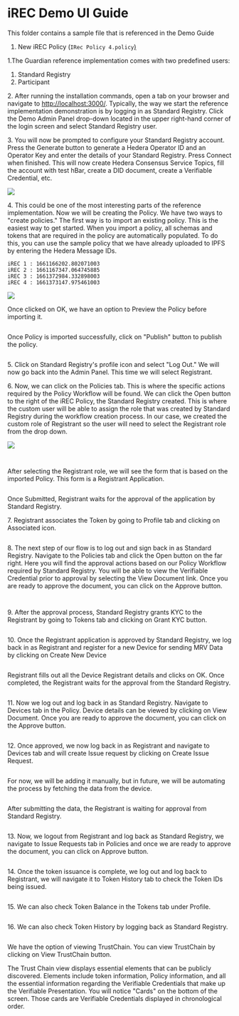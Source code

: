 # iREC Demo UI Guide

This folder contains a sample file that is referenced in the Demo Guide

1. New iREC Policy (`IRec Policy 4.policy`[)](https://github.com/hashgraph/guardian/tree/main/Demo%20Artifacts)

1.The Guardian reference implementation comes with two predefined users:

1. Standard Registry
2. Participant

2\. After running the installation commands, open a tab on your browser and navigate to [http://localhost:3000/](http://localhost:3000/). Typically, the way we start the reference implementation demonstration is by logging in as Standard Registry. Click the Demo Admin Panel drop-down located in the upper right-hand corner of the login screen and select Standard Registry user.

3\. You will now be prompted to configure your Standard Registry account. Press the Generate button to generate a Hedera Operator ID and an Operator Key and enter the details of your Standard Registry. Press Connect when finished. This will now create Hedera Consensus Service Topics, fill the account with test hBar, create a DID document, create a Verifiable Credential, etc.

![](../.gitbook/assets/iREC\_4.2.png)

4\. This could be one of the most interesting parts of the reference implementation. Now we will be creating the Policy. We have two ways to "create policies." The first way is to import an existing policy. This is the easiest way to get started. When you import a policy, all schemas and tokens that are required in the policy are automatically populated. To do this, you can use the sample policy that we have already uploaded to IPFS by entering the Hedera Message IDs.

```
iREC 1 : 1661166202.802071003
iREC 2 : 1661167347.064745885
iREC 3 : 1661372984.332898003
iREC 4 : 1661373147.975461003
```

![](../.gitbook/assets/iREC3\_new\_1.png)

Once clicked on OK, we have an option to Preview the Policy before importing it.&#x20;

<figure><img src="../.gitbook/assets/image (8) (2).png" alt=""><figcaption></figcaption></figure>

Once Policy is imported successfully, click on "Publish" button to publish the policy.

<figure><img src="../.gitbook/assets/image (14) (2).png" alt=""><figcaption></figcaption></figure>

5\. Click on Standard Registry's profile icon and select "Log Out." We will now go back into the Admin Panel. This time we will select Registrant.

6\. Now, we can click on the Policies tab. This is where the specific actions required by the Policy Workflow will be found. We can click the Open button to the right of the iREC Policy, the Standard Registry created. This is where the custom user will be able to assign the role that was created by Standard Registry during the workflow creation process. In our case, we created the custom role of Registrant so the user will need to select the Registrant role from the drop down.

![](../.gitbook/assets/iREC3\_new\_3.png)

<figure><img src="../.gitbook/assets/image (7) (1).png" alt=""><figcaption></figcaption></figure>

<figure><img src="../.gitbook/assets/image (6) (2).png" alt=""><figcaption></figcaption></figure>

After selecting the Registrant role, we will see the form that is based on the imported Policy. This form is a Registrant Application.

<figure><img src="../.gitbook/assets/image (30).png" alt=""><figcaption></figcaption></figure>

Once Submitted, Registrant waits for the approval of the application by Standard Registry.

7\. Registrant associates the Token by going to Profile tab and clicking on Associated icon.

<figure><img src="../.gitbook/assets/image (26).png" alt=""><figcaption></figcaption></figure>

8\. The next step of our flow is to log out and sign back in as Standard Registry. Navigate to the Policies tab and click the Open button on the far right. Here you will find the approval actions based on our Policy Workflow required by Standard Registry. You will be able to view the Verifiable Credential prior to approval by selecting the View Document link. Once you are ready to approve the document, you can click on the Approve button.

<figure><img src="../.gitbook/assets/image (4).png" alt=""><figcaption></figcaption></figure>

<figure><img src="../.gitbook/assets/image (9) (2).png" alt=""><figcaption></figcaption></figure>

9\. After the approval process, Standard Registry grants KYC to the Registrant by going to Tokens tab and clicking on Grant KYC button.

<figure><img src="../.gitbook/assets/image (31) (1) (1).png" alt=""><figcaption></figcaption></figure>

10\. Once the Registrant application is approved by Standard Registry, we log back in as Registrant and register for a new Device for sending MRV Data by clicking on Create New Device

<figure><img src="../.gitbook/assets/image (25).png" alt=""><figcaption></figcaption></figure>

Registrant fills out all the Device Registrant details and clicks on OK. Once completed, the Registrant waits for the approval from the Standard Registry.

<figure><img src="../.gitbook/assets/image (13) (1).png" alt=""><figcaption></figcaption></figure>

11\. Now we log out and log back in as Standard Registry. Navigate to Devices tab in the Policy. Device details can be viewed by clicking on View Document. Once you are ready to approve the document, you can click on the Approve button.

<figure><img src="../.gitbook/assets/image (2) (1).png" alt=""><figcaption></figcaption></figure>

12\. Once approved, we now log back in as Registrant and navigate to Devices tab and will create Issue request by clicking on Create Issue Request.

<figure><img src="../.gitbook/assets/image (10).png" alt=""><figcaption></figcaption></figure>

For now, we will be adding it manually, but in future, we will be automating the process by fetching the data from the device.

<figure><img src="../.gitbook/assets/image (24).png" alt=""><figcaption></figcaption></figure>

After submitting the data, the Registrant is waiting for approval from Standard Registry.

<figure><img src="../.gitbook/assets/image (15).png" alt=""><figcaption></figcaption></figure>

13\. Now, we logout from Registrant and log back as Standard Registry, we navigate to Issue Requests tab in Policies and once we are ready to approve the document, you can click on Approve button.

<figure><img src="../.gitbook/assets/image (1) (1).png" alt=""><figcaption></figcaption></figure>

14\. Once the token issuance is complete, we log out and log back to Registrant, we will navigate it to Token History tab to check the Token IDs being issued.

<figure><img src="../.gitbook/assets/image (29) (1).png" alt=""><figcaption></figcaption></figure>

15\. We can also check Token Balance in the Tokens tab under Profile.

<figure><img src="../.gitbook/assets/image (5) (1).png" alt=""><figcaption></figcaption></figure>

16\. We can also check Token History by logging back as Standard Registry.

<figure><img src="../.gitbook/assets/image (23).png" alt=""><figcaption></figcaption></figure>

We have the option of viewing TrustChain. You can view TrustChain by clicking on View TrustChain button.

The Trust Chain view displays essential elements that can be publicly discovered. Elements include token information, Policy information, and all the essential information regarding the Verifiable Credentials that make up the Verifiable Presentation. You will notice "Cards" on the bottom of the screen. Those cards are Verifiable Credentials displayed in chronological order.

<figure><img src="../.gitbook/assets/image (28).png" alt=""><figcaption></figcaption></figure>
